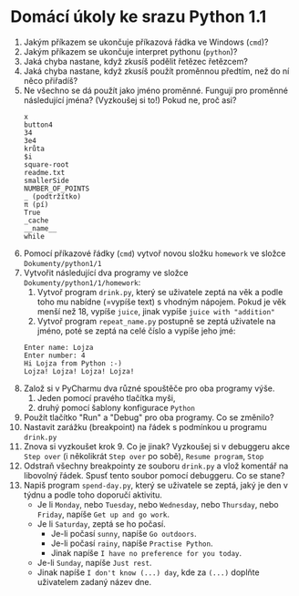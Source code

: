 # Domácí úkoly ke srazu Python 1.1

1. Jakým příkazem se ukončuje příkazová řádka ve Windows (`cmd`)?
1. Jakým příkazem se ukončuje interpret pythonu (`python`)?
1. Jaká chyba nastane, když zkusíš podělit řetězec řetězcem?
1. Jaká chyba nastane, když zkusíš použít proměnnou předtím, než do ní něco přiřadíš?
1. Ne všechno se dá použít jako jméno proměnné. Fungují pro proměnné následující jména? (Vyzkoušej si to!) Pokud ne, proč asi?
    ```
    x
    button4
    34
    3e4
    krůta
    $i
    square-root
    readme.txt
    smallerSide
    NUMBER_OF_POINTS
    _ (podtržítko)
    π (pí)
    True
    _cache
    __name__
    while
    ```
1. Pomocí příkazové řádky (`cmd`) vytvoř novou složku `homework` ve složce `Dokumenty/python1/1`
1. Vytvořit následující dva programy ve složce `Dokumenty/python1/1/homework`:
    1. Vytvoř program `drink.py`, který se uživatele zeptá na věk a podle toho mu nabídne (=vypíše text) s vhodným nápojem. Pokud je věk menší než 18, vypíše `juice`, jinak vypíše `juice with "addition"`
    1. Vytvoř program `repeat_name.py` postupně se zeptá uživatele na jméno, poté se zeptá na celé číslo a vypíše jeho jmé:
    ```
   Enter name: Lojza
   Enter number: 4
   Hi Lojza from Python :-)
   Lojza! Lojza! Lojza! Lojza!
    ```
1. Založ si v PyCharmu dva různé spouštěče pro oba programy výše.
    1. Jeden pomocí pravého tlačítka myši,
    1. druhý pomocí šablony konfigurace `Python`
1. Použít tlačítko "Run" a "Debug" pro oba programy. Co se změnilo?
1. Nastavit zarážku (breakpoint) na řádek s podmínkou u programu `drink.py`
1. Znova si vyzkoušet krok 9. Co je jinak? Vyzkoušej si v debuggeru akce `Step over` (i několikrát `Step over` po sobě), `Resume program`, `Stop`
1. Odstraň všechny breakpointy ze souboru `drink.py` a vlož komentář na libovolný řádek. Spusť tento soubor pomocí debuggeru. Co se stane?
1. Napiš program `spend-day.py`, který se uživatele se zeptá, jaký je den v týdnu a podle toho doporučí aktivitu.
    - Je li `Monday`, nebo `Tuesday`, nebo `Wednesday`, nebo `Thursday`, nebo `Friday`, napíše `Get up and go work`.
    - Je li `Saturday`, zeptá se ho počasí.
      - Je-li počasí `sunny`, napíše `Go outdoors`.
      - Je-li počasí `rainy`, napíše `Practise Python`.
      - Jinak napíše `I have no preference for you today`.
    - Je-li `Sunday`, napíše `Just rest`.
    - Jinak napíše `I don't know (...) day`, kde za `(...)` doplňte uživatelem zadaný název dne.
